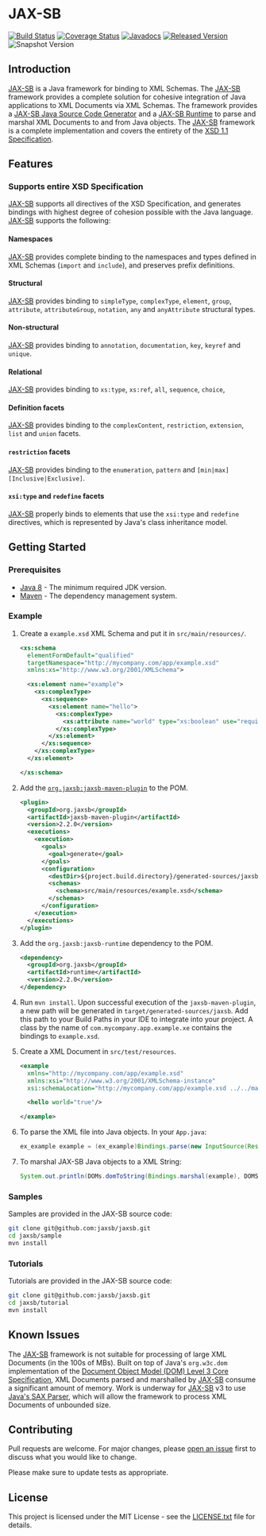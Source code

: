 # JAX-SB

[![Build Status](https://github.com/jaxsb/jaxsb/actions/workflows/build.yml/badge.svg)](https://github.com/jaxsb/jaxsb/actions/workflows/build.yml)
[![Coverage Status](https://coveralls.io/repos/github/jaxsb/jaxsb/badge.svg)](https://coveralls.io/github/jaxsb/jaxsb)
[![Javadocs](https://www.javadoc.io/badge/org.jaxsb/jaxsb.svg)](https://www.javadoc.io/doc/org.jaxsb/jaxsb)
[![Released Version](https://img.shields.io/maven-central/v/org.jaxsb/jaxsb.svg)](https://mvnrepository.com/artifact/org.jaxsb/jaxsb)
![Snapshot Version](https://img.shields.io/nexus/s/org.jaxsb/jaxsb?label=maven-snapshot&server=https%3A%2F%2Foss.sonatype.org)

## Introduction

<ins>JAX-SB</ins> is a Java framework for binding to XML Schemas. The <ins>JAX-SB</ins> framework provides a complete solution for cohesive integration of Java applications to XML Documents via XML Schemas. The framework provides a [JAX-SB Java Source Code Generator][generator] and a [JAX-SB Runtime][runtime] to parse and marshal XML Documents to and from Java objects. The <ins>JAX-SB</ins> framework is a complete implementation and covers the entirety of the [XSD 1.1 Specification][xsd-spec].

## Features

### Supports entire XSD Specification

<ins>JAX-SB</ins> supports all directives of the XSD Specification, and generates bindings with highest degree of cohesion possible with the Java language. <ins>JAX-SB</ins> supports the following:

#### Namespaces

<ins>JAX-SB</ins> provides complete binding to the namespaces and types defined in XML Schemas (`import` and `include`), and preserves prefix definitions.

#### Structural

<ins>JAX-SB</ins> provides binding to `simpleType`, `complexType`, `element`, `group`, `attribute`, `attributeGroup`, `notation`, `any` and `anyAttribute` structural types.

#### Non-structural

<ins>JAX-SB</ins> provides binding to `annotation`, `documentation`, `key`, `keyref` and `unique`.

#### Relational

<ins>JAX-SB</ins> provides binding to `xs:type`, `xs:ref`, `all`, `sequence`, `choice`,

#### Definition facets

<ins>JAX-SB</ins> provides binding to the `complexContent`, `restriction`, `extension`, `list` and `union` facets.

#### `restriction` facets

<ins>JAX-SB</ins> provides binding to the `enumeration`, `pattern` and `[min|max][Inclusive|Exclusive]`.

#### `xsi:type` and `redefine` facets

<ins>JAX-SB</ins> properly binds to elements that use the `xsi:type` and `redefine` directives, which is represented by Java's class inheritance model.

## Getting Started

### Prerequisites

* [Java 8][jdk8-download] - The minimum required JDK version.
* [Maven][maven] - The dependency management system.

### Example

1. Create a `example.xsd` XML Schema and put it in `src/main/resources/`.

   ```xml
   <xs:schema
     elementFormDefault="qualified"
     targetNamespace="http://mycompany.com/app/example.xsd"
     xmlns:xs="http://www.w3.org/2001/XMLSchema">

     <xs:element name="example">
       <xs:complexType>
         <xs:sequence>
           <xs:element name="hello">
             <xs:complexType>
               <xs:attribute name="world" type="xs:boolean" use="required"/>
             </xs:complexType>
           </xs:element>
         </xs:sequence>
       </xs:complexType>
     </xs:element>

   </xs:schema>
   ```

1. Add the [`org.jaxsb:jaxsb-maven-plugin`][jaxsb-maven-plugin] to the POM.

   ```xml
   <plugin>
     <groupId>org.jaxsb</groupId>
     <artifactId>jaxsb-maven-plugin</artifactId>
     <version>2.2.0</version>
     <executions>
       <execution>
         <goals>
           <goal>generate</goal>
         </goals>
         <configuration>
           <destDir>${project.build.directory}/generated-sources/jaxsb</destDir>
           <schemas>
             <schema>src/main/resources/example.xsd</schema>
           </schemas>
         </configuration>
       </execution>
     </executions>
   </plugin>
   ```

1. Add the `org.jaxsb:jaxsb-runtime` dependency to the POM.

   ```xml
   <dependency>
     <groupId>org.jaxsb</groupId>
     <artifactId>runtime</artifactId>
     <version>2.2.0</version>
   </dependency>
   ```

1. Run `mvn install`. Upon successful execution of the `jaxsb-maven-plugin`, a new path will be generated in `target/generated-sources/jaxsb`. Add this path to your Build Paths in your IDE to integrate into your project. A class by the name of `com.mycompany.app.example.xe` contains the bindings to `example.xsd`.

1. Create a XML Document in `src/test/resources`.

   ```xml
   <example
     xmlns="http://mycompany.com/app/example.xsd"
     xmlns:xsi="http://www.w3.org/2001/XMLSchema-instance"
     xsi:schemaLocation="http://mycompany.com/app/example.xsd ../../main/resources/example.xsd">

     <hello world="true"/>

   </example>
   ```

1. To parse the XML file into Java objects. In your `App.java`:

   ```java
   ex_example example = (ex_example)Bindings.parse(new InputSource(Resources.getResourceOrFile("example.xml").getURL().openStream()));
   ```

1. To marshal JAX-SB Java objects to a XML String:

   ```java
   System.out.println(DOMs.domToString(Bindings.marshal(example), DOMStyle.INDENT));
   ```

### Samples

Samples are provided in the JAX-SB source code:

```bash
git clone git@github.com:jaxsb/jaxsb.git
cd jaxsb/sample
mvn install
```

### Tutorials

Tutorials are provided in the JAX-SB source code:

```bash
git clone git@github.com:jaxsb/jaxsb.git
cd jaxsb/tutorial
mvn install
```

## Known Issues

The <ins>JAX-SB</ins> framework is not suitable for processing of large XML Documents (in the 100s of MBs). Built on top of Java's `org.w3c.dom` implementation of the [Document Object Model (DOM) Level 3 Core Specification][dom3], XML Documents parsed and marshalled by <ins>JAX-SB</ins> consume a significant amount of memory. Work is underway for <ins>JAX-SB</ins> v3 to use [Java's SAX Parser][sax-parser], which will allow the framework to process XML Documents of unbounded size.

## Contributing

Pull requests are welcome. For major changes, please [open an issue](../../issues) first to discuss what you would like to change.

Please make sure to update tests as appropriate.

## License

This project is licensed under the MIT License - see the [LICENSE.txt](LICENSE.txt) file for details.

[dom3]: http://www.w3.org/TR/2004/REC-DOM-Level-3-Core-20040407
[generator]: /generator
[jaxsb-maven-plugin]: /../../../../jaxsb/jaxsb-maven-plugin
[jdk8-download]: http://www.oracle.com/technetwork/java/javase/downloads/jdk8-downloads-2133151.html
[maven-archetype-quickstart]: http://maven.apache.org/archetypes/maven-archetype-quickstart/
[maven]: https://maven.apache.org/
[runtime]: /runtime
[sax-parser]: https://docs.oracle.com/javase/tutorial/jaxp/sax/
[xsd-spec]: https://www.w3.org/TR/xmlschema11-1/